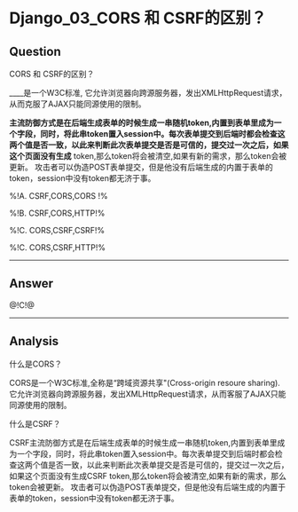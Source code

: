 # Django_03_CORS 和 CSRF的区别？

## Question

CORS 和 CSRF的区别？

____是一个W3C标准, 它允许浏览器向跨源服务器，发出XMLHttpRequest请求，从而克服了AJAX只能同源使用的限制。

____主流防御方式是在后端生成表单的时候生成一串随机token,内置到表单里成为一个字段，同时，将此串token置入session中。每次表单提交到后端时都会检查这两个值是否一致，以此来判断此次表单提交是否是可信的，提交过一次之后，如果这个页面没有生成____ token,那么token将会被清空,如果有新的需求，那么token会被更新。 攻击者可以伪造POST表单提交，但是他没有后端生成的内置于表单的token，session中没有token都无济于事。

%!A. CSRF,CORS,CORS !%

%!B. CSRF,CORS,HTTP!%

%!C. CORS,CSRF,CSRF!%

%!C. CORS,CSRF,HTTP!%

------

## Answer

@!C!@

------
## Analysis
什么是CORS？

CORS是一个W3C标准,全称是“跨域资源共享"(Cross-origin resoure sharing). 它允许浏览器向跨源服务器，发出XMLHttpRequest请求，从而客服了AJAX只能同源使用的限制。

什么是CSRF？

CSRF主流防御方式是在后端生成表单的时候生成一串随机token,内置到表单里成为一个字段，同时，将此串token置入session中。每次表单提交到后端时都会检查这两个值是否一致，以此来判断此次表单提交是否是可信的，提交过一次之后，如果这个页面没有生成CSRF token,那么token将会被清空,如果有新的需求，那么token会被更新。 攻击者可以伪造POST表单提交，但是他没有后端生成的内置于表单的token，session中没有token都无济于事。